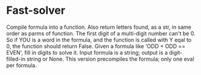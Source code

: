 # Fast-solver

Compile formula into a function. Also return letters found, as a str, in same order as parms of function. The first digit of a multi-digit number can't be 0. So if YOU is a word in the formula, and the function is called with Y eqal to 0, the function should return False. Given a formula like 'ODD + ODD == EVEN', fill in digits to solve it. Input formula is a string; output is a digit-filled-in string or None. This version precompiles the formula; only one eval per formula.

